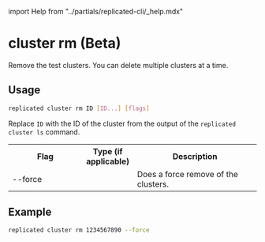 import Help from "../partials/replicated-cli/_help.mdx"


# cluster rm (Beta)

Remove the test clusters. You can delete multiple clusters at a time.

## Usage

```bash
replicated cluster rm ID [ID...] [flags]
```

Replace `ID` with the ID of the cluster from the output of the `replicated cluster ls` command.

<table>
  <tr>
    <th width="30%">Flag</th>
    <th width="20%">Type (if applicable)</th>
    <th width="50%">Description</th>
  </tr>
  <Help/>
  <tr>
    <td>--force</td>
    <td></td>
    <td>Does a force remove of the clusters.</td>
  </tr>
</table>

## Example

```bash
replicated cluster rm 1234567890 --force
```